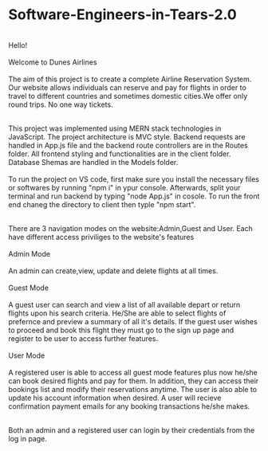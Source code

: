 # Software-Engineers-in-Tears-2.0

<br>Hello!<br />
<br>Welcome to Dunes Airlines<br />
<br>The aim of this project is to create a complete Airline Reservation System. Our website allows individuals can reserve and pay
for flights in order to travel to different countries and sometimes domestic cities.We offer only round trips. No one way tickets.<br />

<br> This project was implemented using MERN stack technologies in JavaScript. The project architecture is MVC style. Backend requests are handled in App.js file and the backend route controllers are in the Routes folder. All frontend styling and functionalities are in the client folder. Database Shemas are handled in the Models folder. <br />
<br>To run the project on VS code, first make sure you install the necessary files or softwares by running "npm i" in ypur console. Afterwards, split your terminal and run backend by typing "node App.js" in cosole. To run the front end chaneg the directory to client then typle "npm start".<br />

<br> There are 3 navigation modes on the website:Admin,Guest and User. Each have different access priviliges to the website's features <br />
<br> Admin Mode <br />
<br> An admin can create,view, update and delete flights at all times.<br />
<br> Guest Mode <br />
<br> A guest user can search and view a list of all available depart or return flights upon his search criteria. He/She are able to select flights of prefernce and preview a summary of all it's details. If the guest user wishes to proceed and book this flight they must go to the sign up page and register to be user to access further features.<br />
<br>User Mode<br />
<br> A registered user is able to access all guest mode features plus now he/she can book desired flights and pay for them. In addition, they can access their bookings list and modify their reservations anytime. The user is also able to update his account information when desired. A user will recieve confirmation payment emails for any booking transactions he/she makes.<br />

<br> Both an admin and a registered user can login by their credentials from the log in page. <br/>


